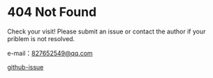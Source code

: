 # 404 Not Found

Check your visit!
Please submit an issue or contact the author if your priblem is not resolved.

e-mail：827652549@qq.com

[github-issue](https://github.com/827652549/ibag/issues)
